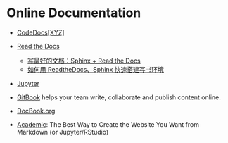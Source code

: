 # Online Documentation

* [CodeDocs[XYZ]](https://codedocs.xyz/)

* [Read the Docs](https://docs.readthedocs.io)
  * [写最好的文档：Sphinx + Read the Docs](http://avnpc.com/pages/writing-best-documentation-by-sphinx-github-readthedocs)
  * [如何用 ReadtheDocs、Sphinx 快速搭建写书环境](http://www.jianshu.com/p/78e9e1b8553a)

* [Jupyter](https://jupyter.org/)

* [GitBook](https://www.gitbook.com/) helps your team write, collaborate and publish content online.

* [DocBook.org](http://docbook.org/)

* [Academic](https://sourcethemes.com/academic/): The Best Way to Create the Website You Want from Markdown (or Jupyter/RStudio)
